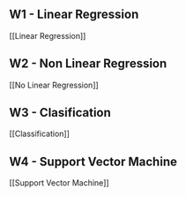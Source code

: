 ## W1 - Linear Regression
[[Linear Regression]]

## W2 - Non Linear Regression
[[No Linear Regression]]

## W3 - Clasification
[[Classification]]

## W4 - Support Vector Machine
[[Support Vector Machine]]